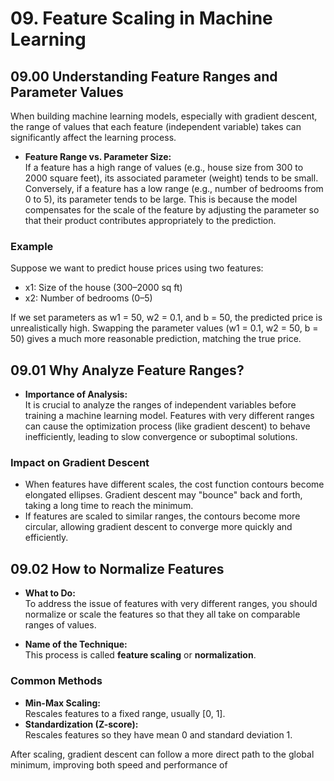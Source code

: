 # 09. Feature Scaling in Machine Learning

## 09.00 Understanding Feature Ranges and Parameter Values

When building machine learning models, especially with gradient descent, the range of values that each feature (independent variable) takes can significantly affect the learning process.

- **Feature Range vs. Parameter Size:**  
  If a feature has a high range of values (e.g., house size from 300 to 2000 square feet), its associated parameter (weight) tends to be small. Conversely, if a feature has a low range (e.g., number of bedrooms from 0 to 5), its parameter tends to be large. This is because the model compensates for the scale of the feature by adjusting the parameter so that their product contributes appropriately to the prediction.

### Example

Suppose we want to predict house prices using two features:

- x1: Size of the house (300–2000 sq ft)
- x2: Number of bedrooms (0–5)

If we set parameters as w1 = 50, w2 = 0.1, and b = 50, the predicted price is unrealistically high. Swapping the parameter values (w1 = 0.1, w2 = 50, b = 50) gives a much more reasonable prediction, matching the true price.

## 09.01 Why Analyze Feature Ranges?

- **Importance of Analysis:**  
  It is crucial to analyze the ranges of independent variables before training a machine learning model. Features with very different ranges can cause the optimization process (like gradient descent) to behave inefficiently, leading to slow convergence or suboptimal solutions.

### Impact on Gradient Descent

- When features have different scales, the cost function contours become elongated ellipses. Gradient descent may "bounce" back and forth, taking a long time to reach the minimum.
- If features are scaled to similar ranges, the contours become more circular, allowing gradient descent to converge more quickly and efficiently.

## 09.02 How to Normalize Features

- **What to Do:**  
  To address the issue of features with very different ranges, you should normalize or scale the features so that they all take on comparable ranges of values.

- **Name of the Technique:**  
  This process is called **feature scaling** or **normalization**.

### Common Methods

- **Min-Max Scaling:**  
  Rescales features to a fixed range, usually [0, 1].
- **Standardization (Z-score):**  
  Rescales features so they have mean 0 and standard deviation 1.

After scaling, gradient descent can follow a more direct path to the global minimum, improving both speed and performance of
